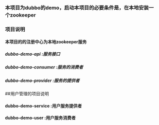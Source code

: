 ### 本项目为dubbo的demo，启动本项目的必要条件是，在本地安装一个zookeeper
### 项目说明
#### 本项目的的注册中心为本地zookeeper服务

##### dubbo-demo-api       :服务接口
##### dubbo-demo-consumer  :服务的消费者
##### dubbo-demo-provider  :服务的提供者

##用户管理的项目说明
#### dubbo-demo-service     :用户服务提供者
####  dubbo-demo-user       :用户服务消费者  

